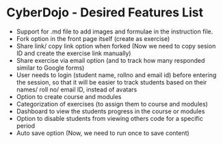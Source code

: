 # CyberDojo - Desired Features List

- Support for .md file to add images and formulae in the instruction file.
- Fork option in the front page itself (create as exercise)
- Share link/ copy link option when forked (Now we need to copy sesion ID and create the exercise link manually)
- Share exercise via email option (and to track how many responded similar to Google forms)
- User needs to login (student name, rollno and email id) before entering the session,
 so that it will be easier to track students based on their names/ roll no/ email ID, instead of avatars
- Option to create course and modules
- Categorization of exercises (to assign them to course and modules)
- Dashboard to view the students progress in the course or modules
- Option to disable students from viewing others code for a specific period
- Auto save option (Now, we need to run once to save content)
